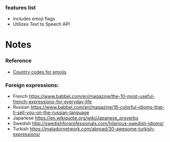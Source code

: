 ### features list

- includes emoji flags
- Utilizes Text to Speech API

# Notes

### Reference
- [Country codes for emojis](https://en.wikipedia.org/wiki/ISO_3166-1)

### Foreign expressions: 
- French
https://www.babbel.com/en/magazine/the-10-most-useful-french-expressions-for-everyday-life
- Russian
https://www.babbel.com/en/magazine/16-colorful-idioms-that-ll-sell-you-on-the-russian-language
- Japanese
https://en.wikiquote.org/wiki/Japanese_proverbs
- Swedish
http://swedishforprofessionals.com/hilarious-swedish-idioms/
- Turkish
https://matadornetwork.com/abroad/30-awesome-turkish-expressions/